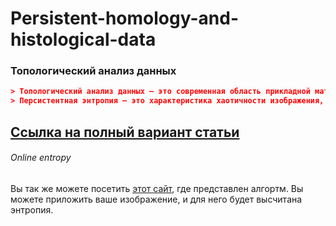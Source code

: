 # Persistent-homology-and-histological-data

### Топологический анализ данных
```toml
> Топологический анализ данных — это современная область прикладной математики, которая стремится выделить из данных их топологические свойства (например, количество компонент связности).В данном проекте мы применяем ТАД к анализу гистологических изображений эпителиальной ткани толстого кишечника. Основываясь на такой характеристике, как персистентная энтропия, мы стремимся разработать алгоритм классификации изображений здоровй ткани кишечника и ткани, пораженной колоректальным раком.
> Персистентная энтропия — это характеристика хаотичности изображения, выраженная на языке топологического анализа данных
```

## [Ссылка на полный вариант статьи](http://docs.rs/glium)


###### Online entropy
Вы так же можете посетить [этот сайт](http://sannitsa.github.io), где представлен алгортм. Вы можете приложить ваше изображение, и для него будет высчитана энтропия.